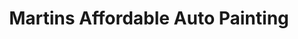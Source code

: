 ---
title: "Martins Affordable Auto Painting"
url: /statesboro/martins-affordable-auto-painting/
shop: car repair
---